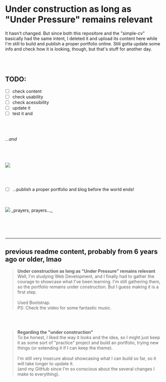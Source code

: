 # Under construction as long as "Under Pressure" remains relevant
It hasn't changed. But since both this repositore and the "simple-cv" basically had the same intent, I deleted it and upload its content here while I'm still to build and publish a proper portfolio online. Still gotta update some info and check how it is looking, though, but that's stuff for another day.

<br>
<br>

## TODO:
- [ ] check content <br>
- [ ] check usability <br>
- [ ] check acessibility <br>
- [ ] update it <br>
- [ ] test it and <br><br><br>
<br>
<i>...and</i><br>
<br>
<br>
<br>
<br>

<img height="auto" src="https://media3.giphy.com/media/v1.Y2lkPTc5MGI3NjExaDNyZHFvdTVwaXczcGc5d203YWI2eDYyZjQycnNucWljanc0aTB1MyZlcD12MV9pbnRlcm5hbF9naWZfYnlfaWQmY3Q9Zw/3m8S6W0d9VQbkByldn/giphy.gif">

<br><br>
- [ ] ...publish a proper portfolio and blog before the world ends! <br>
<br>
<br>

<img src="https://i.gifer.com/fzaW.gif" height="auto" />
_prayers, prayers..._



<br>
<br>
<br>
<br>
<br>

------------------



## previous readme content, probably from 6 years ago or older, lmao
> **Under construction as long as "Under Pressure" remains relevant** <br>
Well, I'm studying Web Development, and I finally had to gather the courage to showcase what I've been learning. 
I'm still gathering them, so the portfolio remains under construction. But I guess making it is a first step.
<br><br>
Used Bootstrap.<br>
PS: Check the video for some fantastic music.

<br>
<br>



> **Regarding the "under construction"** <br>
To be honest, I liked the way it looks and the idea, so I might just keep it as some sort of "practice" project and build an
portfolio, trying new things (or extending it if I can keep the theme).<br><br>
I'm still very insecure about showcasing what I can build so far, so it will take longer to update it.<br>
(and my GitHub since I'm so conscious about the several changes I make to everything).
